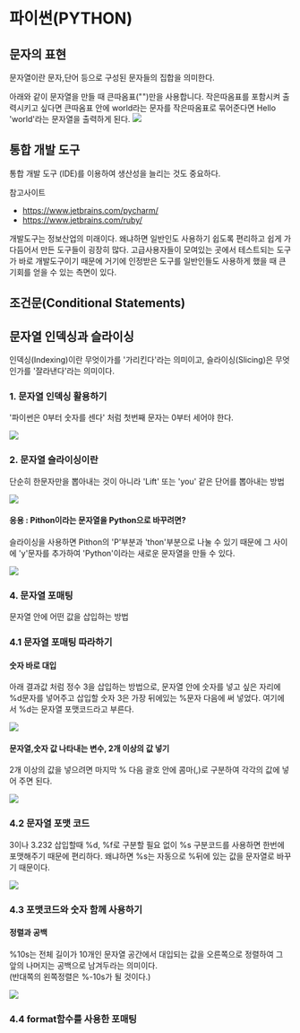 # 파이썬(PYTHON)

## 문자의 표현

문자열이란 문자,단어 등으로 구성된 문자들의 집합을 의미한다.

아래와 같이 문자열을 만들 때 큰따옴표("")만을 사용합니다.
작은따옴표를 포함시켜 출력시키고 싶다면 큰따옴표 안에 world라는 문자를 작은따옴표로 묶어준다면 Hello 'world'라는 문자열을 출력하게 된다.
![](./images/img03.png)

## 통합 개발 도구

통합 개발 도구 (IDE)를 이용하여 생산성을 늘리는 것도 중요하다.

참고사이트

- https://www.jetbrains.com/pycharm/
- https://www.jetbrains.com/ruby/

개발도구는 정보산업의 미래이다. 왜냐하면 일반인도 사용하기 쉽도록 편리하고 쉽게 가다듬어서 만든 도구들이 굉장히 많다. 고급사용자들이 모여있는 곳에서 테스트되는 도구가 바로 개발도구이기 때문에 거기에 인정받은 도구를 일반인들도 사용하게 했을 때 큰 기회를 얻을 수 있는 측면이 있다.

## 조건문(Conditional Statements)

## 문자열 인덱싱과 슬라이싱

인덱싱(Indexing)이란 무엇이가를 '가리킨다'라는 의미이고, 슬라이싱(Slicing)은 무엇인가를 '잘라낸다'라는 의미이다.

### 1. 문자열 인덱싱 활용하기

'파이썬은 0부터 숫자를 센다' 처럼 첫번째 문자는 0부터 세어야 한다.

![](./images/img07.jpg)

### 2. 문자열 슬라이싱이란

단순히 한문자만을 뽑아내는 것이 아니라 'Lift' 또는 'you' 같은 단어를 뽑아내는 방법

![](./images/img08.jpg)

#### 응용 : Pithon이라는 문자열을 Python으로 바꾸려면?

슬라이싱을 사용하면 Pithon의 'P'부분과 'thon'부분으로 나눌 수 있기 때문에 그 사이에 'y'문자를 추가하여 'Python'이라는 새로운 문자열을 만들 수 있다.

![](./images/img09.jpg)

### 4. 문자열 포매팅

문자열 안에 어떤 값을 삽입하는 방법

### 4.1 문자열 포매팅 따라하기

#### 숫자 바로 대입

아래 결과값 처럼 정수 3을 삽입하는 방법으로, 문자열 안에 숫자를 넣고 싶은 자리에 %d문자를 넣어주고 삽입할 숫자 3은 가장 뒤에있는 %문자 다음에 써 넣었다. 여기에서 %d는 문자열 포맷코드라고 부른다.

![](./images/img10.jpg)

#### 문자열,숫자 값 나타내는 변수, 2개 이상의 값 넣기

2개 이상의 값을 넣으려면 마지막 % 다음 괄호 안에 콤마(,)로 구분하여 각각의 값에 넣어 주면 된다.

![](./images/img11.jpg)

### 4.2 문자열 포맷 코드

3이나 3.232 삽입할때 %d, %f로 구분할 필요 없이 %s 구분코드를 사용하면 한번에 포맷해주기 때문에 편리하다. 왜냐하면 %s는 자동으로 %뒤에 있는 값을 문자열로 바꾸기 때문이다.

![](https://image.slidesharecdn.com/pythonstudy2-180730214924/95/-13-638.jpg?cb=1532987640)

### 4.3 포맷코드와 숫자 함께 사용하기

#### 정렬과 공백

%10s는 전체 길이가 10개인 문자열 공간에서 대입되는 값을 오른쪽으로 정렬하여 그 앞의 나머지는 공백으로 남겨두라는 의미이다.  
 (반대쪽의 왼쪽정렬은 %-10s가 될 것이다.)

![](./images/img12.jpg)

### 4.4 format함수를 사용한 포매팅
